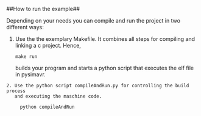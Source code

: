 ##How to run the example##

Depending on your needs you can compile and run the project in two different
ways:
  1. Use the the exemplary Makefile. It combines all steps for compiling and
	   linking a c project. Hence,

		 make run

     builds your program and starts a python script that executes the elf file
		 in pysimavr.

	2. Use the python script compileAndRun.py for controlling the build process
	   and executing the maschine code.

		 python compileAndRun
